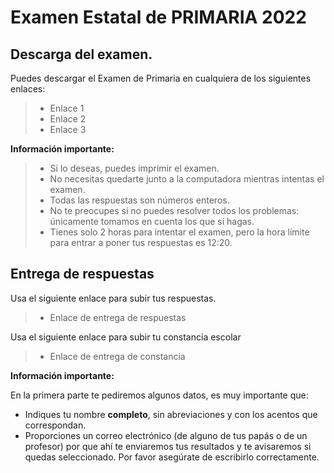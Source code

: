 # Examen Estatal de PRIMARIA 2022

## Descarga del examen.

Puedes descargar el Examen de Primaria en cualquiera de los siguientes enlaces:

> * Enlace 1
> * Enlace 2
> * Enlace 3

**Información importante:**

> * Si lo deseas, puedes imprimir el examen.
> * No necesitas quedarte junto a la computadora mientras intentas el examen. 
> * Todas las respuestas son números enteros.
> * No te preocupes si no puedes resolver todos los problemas: únicamente tomamos en cuenta los que sí hagas.
> * Tienes solo 2 horas para intentar el examen, pero la hora límite para entrar a poner tus respuestas es 12:20.

## Entrega de respuestas

Usa el siguiente enlace para subir tus respuestas.

> * Enlace de entrega de respuestas

Usa el siguiente enlace para subir tu constancia escolar

> * Enlace de entrega de constancia

**Información importante:**

En la primera parte te pediremos algunos datos, es muy importante que:

* Indiques tu nombre **completo**, sin abreviaciones y con los acentos que correspondan.
* Proporciones un correo electrónico (de alguno de tus papás o de un profesor) por que ahí te enviaremos tus resultados y te avisaremos si quedas seleccionado. Por favor asegúrate de escribirlo correctamente.
